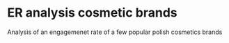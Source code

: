 # ER analysis cosmetic brands
 Analysis of an engagemenet rate of a few popular polish cosmetics brands 

